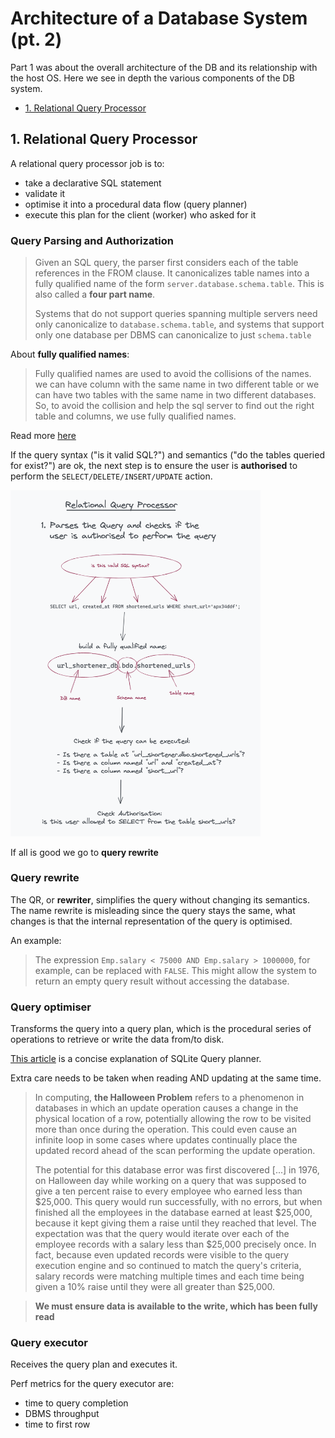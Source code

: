# Architecture of a Database System (pt. 2)

Part 1 was about the overall architecture of the DB and its relationship with the host OS. Here we see in depth the various components of the DB system.

- [1. Relational Query Processor](#1-relational-query-processor)

## 1. Relational Query Processor

A relational query processor job is to:

- take a declarative SQL statement
- validate it
- optimise it into a procedural data flow (query planner)
- execute this plan for the client (worker) who asked for it

### Query Parsing and Authorization

> Given an SQL query, the parser first considers each of the table references in the FROM clause. It canonicalizes table names into a fully qualified name of the form `server.database.schema.table`. This is also called a **four part name**.
>
> Systems that do not support queries spanning multiple servers need only canonicalize to `database.schema.table`, and systems that support only one database per DBMS can canonicalize to just `schema.table`

About **fully qualified names**:

> Fully qualified names are used to avoid the collisions of the names.
> we can have column with the same name in two different table or we can have two tables with the same name in two different databases. So, to avoid the collision and help the sql server to find out the right table and columns, we use fully qualified names.

Read more [here](https://www.tektutorialshub.com/sql-server/fully-qualified-table-names-in-sql-server/)

If the query syntax ("is it valid SQL?") and semantics ("do the tables queried for exist?") are ok, the next step is to ensure the user is **authorised** to perform the `SELECT/DELETE/INSERT/UPDATE` action.

<img src="./images/relational_query_processor.png" width="400"/>

If all is good we go to **query rewrite**

### Query rewrite

The QR, or **rewriter**, simplifies the query without changing its semantics.
The name rewrite is misleading since the query stays the same, what changes is that the internal representation of the query is optimised.

An example:

> The expression `Emp.salary < 75000 AND Emp.salary > 1000000`, for example, can be replaced with `FALSE`. This might allow the system to return an empty query result without accessing the database.

### Query optimiser

Transforms the query into a query plan, which is the procedural series of operations to retrieve or write the data from/to disk.

[This article](https://www.sqlite.org/queryplanner.html) is a concise explanation of SQLite Query planner.

Extra care needs to be taken when reading AND updating at the same time.

> In computing, **the Halloween Problem** refers to a phenomenon in databases in which an update operation causes a change in the physical location of a row, potentially allowing the row to be visited more than once during the operation. This could even cause an infinite loop in some cases where updates continually place the updated record ahead of the scan performing the update operation.
>
> The potential for this database error was first discovered [...] in 1976, on Halloween day while working on a query that was supposed to give a ten percent raise to every employee who earned less than $25,000. This query would run successfully, with no errors, but when finished all the employees in the database earned at least $25,000, because it kept giving them a raise until they reached that level. The expectation was that the query would iterate over each of the employee records with a salary less than $25,000 precisely once. In fact, because even updated records were visible to the query execution engine and so continued to match the query's criteria, salary records were matching multiple times and each time being given a 10% raise until they were all greater than $25,000.

> **We must ensure data is available to the write, which has been fully read**

### Query executor

Receives the query plan and executes it.

Perf metrics for the query executor are:

- time to query completion
- DBMS throughput
- time to first row

